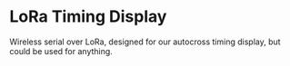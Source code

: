 # LoRa Timing Display
Wireless serial over LoRa, designed for our autocross timing display, but could be used for anything.
